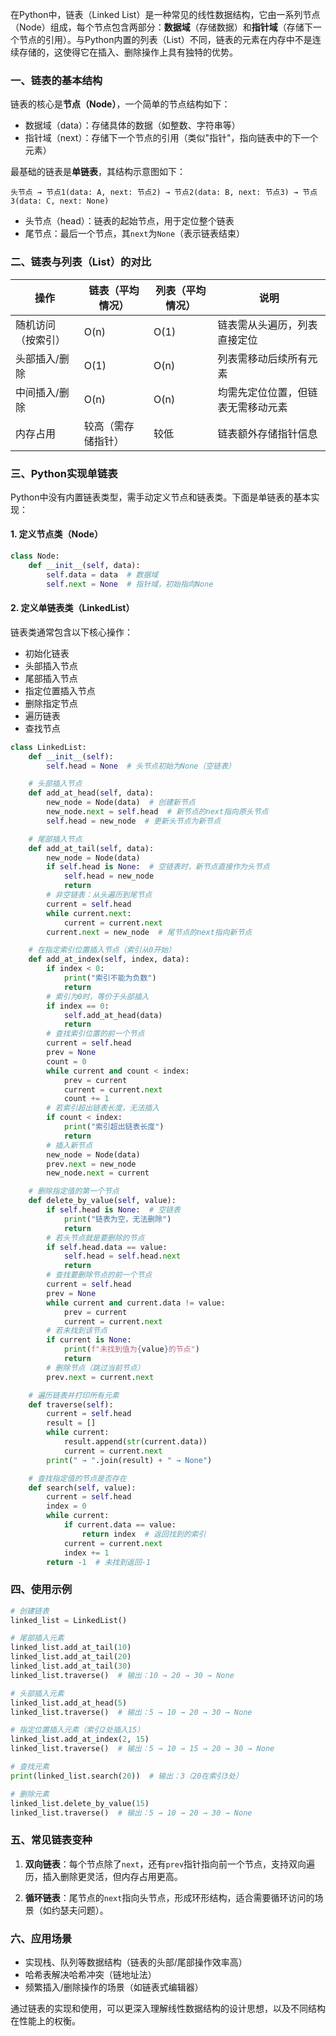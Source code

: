 在Python中，链表（Linked List）是一种常见的线性数据结构，它由一系列节点（Node）组成，每个节点包含两部分：**数据域**（存储数据）和**指针域**（存储下一个节点的引用）。与Python内置的列表（List）不同，链表的元素在内存中不是连续存储的，这使得它在插入、删除操作上具有独特的优势。


### 一、链表的基本结构
链表的核心是**节点（Node）**，一个简单的节点结构如下：
- 数据域（data）：存储具体的数据（如整数、字符串等）
- 指针域（next）：存储下一个节点的引用（类似"指针"，指向链表中的下一个元素）

最基础的链表是**单链表**，其结构示意图如下：
```
头节点 → 节点1(data: A, next: 节点2) → 节点2(data: B, next: 节点3) → 节点3(data: C, next: None)
```
- 头节点（head）：链表的起始节点，用于定位整个链表
- 尾节点：最后一个节点，其`next`为`None`（表示链表结束）


### 二、链表与列表（List）的对比
| 操作               | 链表（平均情况）   | 列表（平均情况） | 说明                               |
| ------------------ | ------------------ | ---------------- | ---------------------------------- |
| 随机访问（按索引） | O(n)               | O(1)             | 链表需从头遍历，列表直接定位       |
| 头部插入/删除      | O(1)               | O(n)             | 列表需移动后续所有元素             |
| 中间插入/删除      | O(n)               | O(n)             | 均需先定位位置，但链表无需移动元素 |
| 内存占用           | 较高（需存储指针） | 较低             | 链表额外存储指针信息               |


### 三、Python实现单链表
Python中没有内置链表类型，需手动定义节点和链表类。下面是单链表的基本实现：


#### 1. 定义节点类（Node）
```python
class Node:
    def __init__(self, data):
        self.data = data  # 数据域
        self.next = None  # 指针域，初始指向None
```


#### 2. 定义单链表类（LinkedList）
链表类通常包含以下核心操作：
- 初始化链表
- 头部插入节点
- 尾部插入节点
- 指定位置插入节点
- 删除指定节点
- 遍历链表
- 查找节点


```python
class LinkedList:
    def __init__(self):
        self.head = None  # 头节点初始为None（空链表）

    # 头部插入节点
    def add_at_head(self, data):
        new_node = Node(data)  # 创建新节点
        new_node.next = self.head  # 新节点的next指向原头节点
        self.head = new_node  # 更新头节点为新节点

    # 尾部插入节点
    def add_at_tail(self, data):
        new_node = Node(data)
        if self.head is None:  # 空链表时，新节点直接作为头节点
            self.head = new_node
            return
        # 非空链表：从头遍历到尾节点
        current = self.head
        while current.next:
            current = current.next
        current.next = new_node  # 尾节点的next指向新节点

    # 在指定索引位置插入节点（索引从0开始）
    def add_at_index(self, index, data):
        if index < 0:
            print("索引不能为负数")
            return
        # 索引为0时，等价于头部插入
        if index == 0:
            self.add_at_head(data)
            return
        # 查找索引位置的前一个节点
        current = self.head
        prev = None
        count = 0
        while current and count < index:
            prev = current
            current = current.next
            count += 1
        # 若索引超出链表长度，无法插入
        if count < index:
            print("索引超出链表长度")
            return
        # 插入新节点
        new_node = Node(data)
        prev.next = new_node
        new_node.next = current

    # 删除指定值的第一个节点
    def delete_by_value(self, value):
        if self.head is None:  # 空链表
            print("链表为空，无法删除")
            return
        # 若头节点就是要删除的节点
        if self.head.data == value:
            self.head = self.head.next
            return
        # 查找要删除节点的前一个节点
        current = self.head
        prev = None
        while current and current.data != value:
            prev = current
            current = current.next
        # 若未找到该节点
        if current is None:
            print(f"未找到值为{value}的节点")
            return
        # 删除节点（跳过当前节点）
        prev.next = current.next

    # 遍历链表并打印所有元素
    def traverse(self):
        current = self.head
        result = []
        while current:
            result.append(str(current.data))
            current = current.next
        print(" → ".join(result) + " → None")

    # 查找指定值的节点是否存在
    def search(self, value):
        current = self.head
        index = 0
        while current:
            if current.data == value:
                return index  # 返回找到的索引
            current = current.next
            index += 1
        return -1  # 未找到返回-1
```


### 四、使用示例
```python
# 创建链表
linked_list = LinkedList()

# 尾部插入元素
linked_list.add_at_tail(10)
linked_list.add_at_tail(20)
linked_list.add_at_tail(30)
linked_list.traverse()  # 输出：10 → 20 → 30 → None

# 头部插入元素
linked_list.add_at_head(5)
linked_list.traverse()  # 输出：5 → 10 → 20 → 30 → None

# 指定位置插入元素（索引2处插入15）
linked_list.add_at_index(2, 15)
linked_list.traverse()  # 输出：5 → 10 → 15 → 20 → 30 → None

# 查找元素
print(linked_list.search(20))  # 输出：3（20在索引3处）

# 删除元素
linked_list.delete_by_value(15)
linked_list.traverse()  # 输出：5 → 10 → 20 → 30 → None
```


### 五、常见链表变种
1. **双向链表**：每个节点除了`next`，还有`prev`指针指向前一个节点，支持双向遍历，插入删除更灵活，但内存占用更高。
   
2. **循环链表**：尾节点的`next`指向头节点，形成环形结构，适合需要循环访问的场景（如约瑟夫问题）。


### 六、应用场景
- 实现栈、队列等数据结构（链表的头部/尾部操作效率高）
- 哈希表解决哈希冲突（链地址法）
- 频繁插入/删除操作的场景（如链表式编辑器）

通过链表的实现和使用，可以更深入理解线性数据结构的设计思想，以及不同结构在性能上的权衡。
